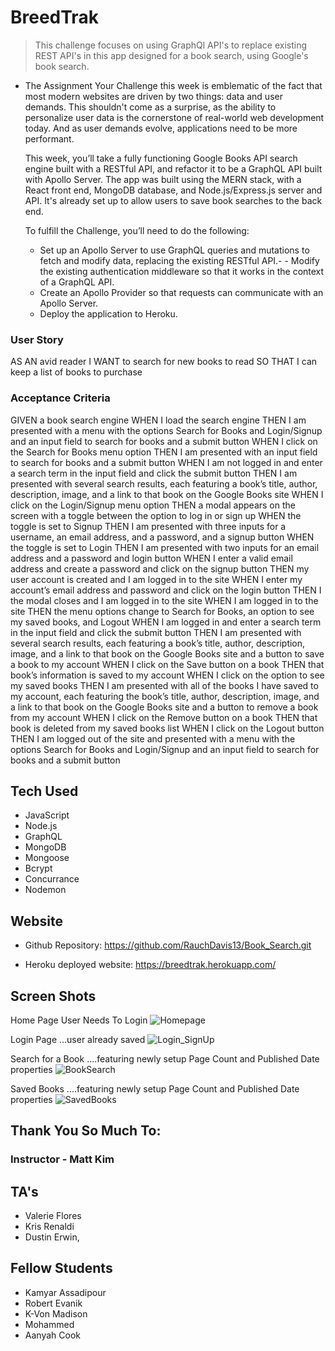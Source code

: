 # BreedTrak
> This challenge focuses on using GraphQl API's to replace existing REST API's in this app designed for a book search, using Google's book search.


* The Assignment
  Your Challenge this week is emblematic of the fact that most modern websites are driven by two things: data and user demands. This shouldn't come as a surprise, as the ability to personalize user data is the cornerstone of real-world web development today. And as user demands evolve, applications need to be more performant.  
  
  This week, you’ll take a fully functioning Google Books API search engine built with a RESTful API, and refactor it to be a GraphQL API built with Apollo Server. The app was built using the MERN stack, with a React front end, MongoDB database, and Node.js/Express.js server and API. It's already set up to allow users to save book searches to the back end.  
  
  To fulfill the Challenge, you’ll need to do the following:
  
  - Set up an Apollo Server to use GraphQL queries and mutations to fetch and modify data, replacing the existing RESTful API.- - Modify the existing authentication middleware so that it works in the context of a GraphQL API.
  - Create an Apollo Provider so that requests can communicate with an Apollo Server.
  - Deploy the application to Heroku.

### User Story
AS AN avid reader
I WANT to search for new books to read
SO THAT I can keep a list of books to purchase

### Acceptance Criteria
GIVEN a book search engine
WHEN I load the search engine
THEN I am presented with a menu with the options Search for Books and Login/Signup and an input field to search for books and a submit button
WHEN I click on the Search for Books menu option
THEN I am presented with an input field to search for books and a submit button
WHEN I am not logged in and enter a search term in the input field and click the submit button
THEN I am presented with several search results, each featuring a book’s title, author, description, image, and a link to that book on the Google Books site
WHEN I click on the Login/Signup menu option
THEN a modal appears on the screen with a toggle between the option to log in or sign up
WHEN the toggle is set to Signup
THEN I am presented with three inputs for a username, an email address, and a password, and a signup button
WHEN the toggle is set to Login
THEN I am presented with two inputs for an email address and a password and login button
WHEN I enter a valid email address and create a password and click on the signup button
THEN my user account is created and I am logged in to the site
WHEN I enter my account’s email address and password and click on the login button
THEN I the modal closes and I am logged in to the site
WHEN I am logged in to the site
THEN the menu options change to Search for Books, an option to see my saved books, and Logout
WHEN I am logged in and enter a search term in the input field and click the submit button
THEN I am presented with several search results, each featuring a book’s title, author, description, image, and a link to that book on the Google Books site and a button to save a book to my account
WHEN I click on the Save button on a book
THEN that book’s information is saved to my account
WHEN I click on the option to see my saved books
THEN I am presented with all of the books I have saved to my account, each featuring the book’s title, author, description, image, and a link to that book on the Google Books site and a button to remove a book from my account
WHEN I click on the Remove button on a book
THEN that book is deleted from my saved books list
WHEN I click on the Logout button
THEN I am logged out of the site and presented with a menu with the options Search for Books and Login/Signup and an input field to search for books and a submit button  


## Tech Used
* JavaScript
* Node.js
* GraphQL
* MongoDB
* Mongoose
* Bcrypt
* Concurrance
* Nodemon


## Website

* Github Repository: https://github.com/RauchDavis13/Book_Search.git

* Heroku deployed website: https://breedtrak.herokuapp.com/

## Screen Shots
Home Page User Needs To Login
![Homepage](/README_Image/HomePage.png)

Login Page ...user already saved
![Login_SignUp](/README_Image/Login_SignUp.png)

Search for a Book ....featuring newly setup Page Count and Published Date properties
![BookSearch](/README_Image/BookSearch.png)

Saved Books ....featuring newly setup Page Count and Published Date properties
![SavedBooks](/README_Image/SavedBooks.png)

## Thank You So Much To:
### Instructor - Matt Kim

## TA's
- Valerie Flores
- Kris Renaldi
- Dustin Erwin, 

## Fellow Students
- Kamyar Assadipour
- Robert Evanik
- K-Von Madison
- Mohammed
- Aanyah Cook
